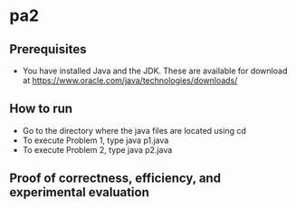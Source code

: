 # pa2

## Prerequisites
* You have installed Java and the JDK. These are available for download at https://www.oracle.com/java/technologies/downloads/

## How to run
* Go to the directory where the java files are located using cd
* To execute Problem 1, type java p1.java
* To execute Problem 2, type java p2.java

## Proof of correctness, efficiency, and experimental evaluation
